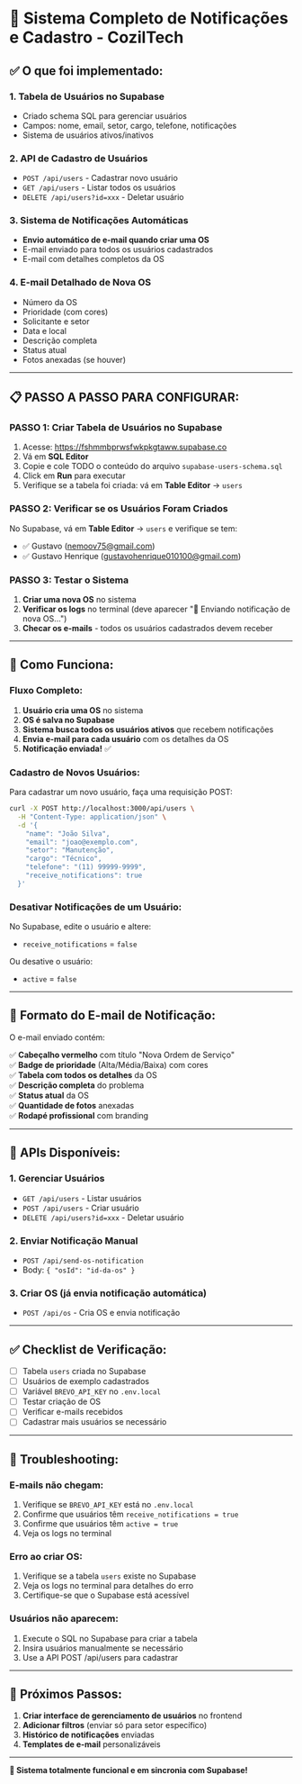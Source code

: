 # 🚀 Sistema Completo de Notificações e Cadastro - CozilTech

## ✅ O que foi implementado:

### 1. **Tabela de Usuários no Supabase**
- Criado schema SQL para gerenciar usuários
- Campos: nome, email, setor, cargo, telefone, notificações
- Sistema de usuários ativos/inativos

### 2. **API de Cadastro de Usuários**
- `POST /api/users` - Cadastrar novo usuário
- `GET /api/users` - Listar todos os usuários
- `DELETE /api/users?id=xxx` - Deletar usuário

### 3. **Sistema de Notificações Automáticas**
- **Envio automático de e-mail quando criar uma OS**
- E-mail enviado para todos os usuários cadastrados
- E-mail com detalhes completos da OS

### 4. **E-mail Detalhado de Nova OS**
- Número da OS
- Prioridade (com cores)
- Solicitante e setor
- Data e local
- Descrição completa
- Status atual
- Fotos anexadas (se houver)

---

## 📋 PASSO A PASSO PARA CONFIGURAR:

### **PASSO 1: Criar Tabela de Usuários no Supabase**

1. Acesse: https://fshmmbprwsfwkpkgtaww.supabase.co
2. Vá em **SQL Editor**
3. Copie e cole TODO o conteúdo do arquivo `supabase-users-schema.sql`
4. Click em **Run** para executar
5. Verifique se a tabela foi criada: vá em **Table Editor** → `users`

### **PASSO 2: Verificar se os Usuários Foram Criados**

No Supabase, vá em **Table Editor** → `users` e verifique se tem:
- ✅ Gustavo (nemoov75@gmail.com)
- ✅ Gustavo Henrique (gustavohenrique010100@gmail.com)

### **PASSO 3: Testar o Sistema**

1. **Criar uma nova OS** no sistema
2. **Verificar os logs** no terminal (deve aparecer "📧 Enviando notificação de nova OS...")
3. **Checar os e-mails** - todos os usuários cadastrados devem receber

---

## 🎯 Como Funciona:

### **Fluxo Completo:**

1. **Usuário cria uma OS** no sistema
2. **OS é salva no Supabase**
3. **Sistema busca todos os usuários ativos** que recebem notificações
4. **Envia e-mail para cada usuário** com os detalhes da OS
5. **Notificação enviada!** ✅

### **Cadastro de Novos Usuários:**

Para cadastrar um novo usuário, faça uma requisição POST:

```bash
curl -X POST http://localhost:3000/api/users \
  -H "Content-Type: application/json" \
  -d '{
    "name": "João Silva",
    "email": "joao@exemplo.com",
    "setor": "Manutenção",
    "cargo": "Técnico",
    "telefone": "(11) 99999-9999",
    "receive_notifications": true
  }'
```

### **Desativar Notificações de um Usuário:**

No Supabase, edite o usuário e altere:
- `receive_notifications` = `false`

Ou desative o usuário:
- `active` = `false`

---

## 📧 Formato do E-mail de Notificação:

O e-mail enviado contém:

✅ **Cabeçalho vermelho** com título "Nova Ordem de Serviço"  
✅ **Badge de prioridade** (Alta/Média/Baixa) com cores  
✅ **Tabela com todos os detalhes** da OS  
✅ **Descrição completa** do problema  
✅ **Status atual** da OS  
✅ **Quantidade de fotos** anexadas  
✅ **Rodapé profissional** com branding  

---

## 🔧 APIs Disponíveis:

### **1. Gerenciar Usuários**
- `GET /api/users` - Listar usuários
- `POST /api/users` - Criar usuário
- `DELETE /api/users?id=xxx` - Deletar usuário

### **2. Enviar Notificação Manual**
- `POST /api/send-os-notification` 
- Body: `{ "osId": "id-da-os" }`

### **3. Criar OS (já envia notificação automática)**
- `POST /api/os` - Cria OS e envia notificação

---

## ✅ Checklist de Verificação:

- [ ] Tabela `users` criada no Supabase
- [ ] Usuários de exemplo cadastrados
- [ ] Variável `BREVO_API_KEY` no `.env.local`
- [ ] Testar criação de OS
- [ ] Verificar e-mails recebidos
- [ ] Cadastrar mais usuários se necessário

---

## 🚨 Troubleshooting:

### **E-mails não chegam:**
1. Verifique se `BREVO_API_KEY` está no `.env.local`
2. Confirme que usuários têm `receive_notifications = true`
3. Confirme que usuários têm `active = true`
4. Veja os logs no terminal

### **Erro ao criar OS:**
1. Verifique se a tabela `users` existe no Supabase
2. Veja os logs no terminal para detalhes do erro
3. Certifique-se que o Supabase está acessível

### **Usuários não aparecem:**
1. Execute o SQL no Supabase para criar a tabela
2. Insira usuários manualmente se necessário
3. Use a API POST /api/users para cadastrar

---

## 📝 Próximos Passos:

1. **Criar interface de gerenciamento de usuários** no frontend
2. **Adicionar filtros** (enviar só para setor específico)
3. **Histórico de notificações** enviadas
4. **Templates de e-mail** personalizáveis

---

**🎉 Sistema totalmente funcional e em sincronia com Supabase!**


